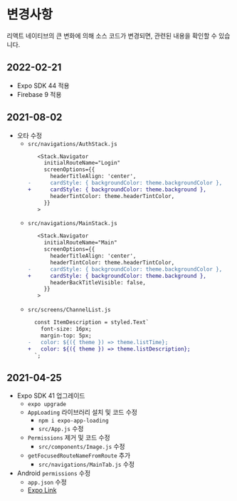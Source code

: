 # 변경사항

리액트 네이티브의 큰 변화에 의해 소스 코드가 변경되면, 관련된 내용을 확인할 수 있습니다.

## 2022-02-21

- Expo SDK 44 적용
- Firebase 9 적용

## 2021-08-02

- 오타 수정
  - `src/navigations/AuthStack.js`
    ```diff
       <Stack.Navigator
         initialRouteName="Login"
         screenOptions={{
           headerTitleAlign: 'center',
    -      cardStyle: { backgroundColor: theme.backgroundColor },
    +      cardStyle: { backgroundColor: theme.background },
           headerTintColor: theme.headerTintColor,
         }}
       >
    ```
  - `src/navigations/MainStack.js`
    ```diff
       <Stack.Navigator
         initialRouteName="Main"
         screenOptions={{
           headerTitleAlign: 'center',
           headerTintColor: theme.headerTintColor,
    -      cardStyle: { backgroundColor: theme.backgroundColor },
    +      cardStyle: { backgroundColor: theme.background },
           headerBackTitleVisible: false,
         }}
       >
    ```
  - `src/screens/ChannelList.js`
    ```diff
      const ItemDescription = styled.Text`
        font-size: 16px;
        margin-top: 5px;
    -   color: ${({ theme }) => theme.listTime};
    +   color: ${({ theme }) => theme.listDescription};
      `;
    ```

## 2021-04-25

- Expo SDK 41 업그레이드
  - `expo upgrade`
  - `AppLoading` 라이브러리 설치 및 코드 수정
    - `npm i expo-app-loading`
    - `src/App.js` 수정
  - `Permissions` 제거 및 코드 수정
    - `src/components/Image.js` 수정
  - `getFocusedRouteNameFromRoute` 추가
    - `src/navigations/MainTab.js` 수정
- Android `permissions` 수정
  - `app.json` 수정
  - [Expo Link](https://docs.expo.io/versions/v41.0.0/sdk/permissions/#permissionsmedia_library)
